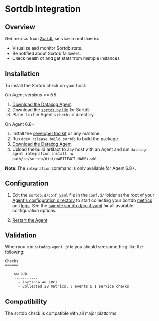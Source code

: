 # Sortdb Integration

## Overview

Get metrics from [Sortdb][1] service in real time to:

* Visualize and monitor Sortdb stats.
* Be notified about Sortdb failovers.
* Check health of and get stats from multiple instances

## Installation

To install the Sortdb check on your host:

On Agent versions <= 6.8:

1. [Download the Datadog Agent][2].
2. Download the [`sortdb.py` file][7] for Sortdb.
3. Place it in the Agent's `checks.d` directory.

On Agent 6.8+:

1. Install the [developer toolkit][3] on any machine.
2. Run `ddev release build sortdb` to build the package.
3. [Download the Datadog Agent][2].
4. Upload the build artifact to any host with an Agent and run `datadog-agent integration install -w path/to/sortdb/dist/<ARTIFACT_NAME>.whl`.

**Note**: The `integration` command is only available for Agent 6.8+.

## Configuration

1. Edit the `sortdb.d/conf.yaml` file in the `conf.d/` folder at the root of your [Agent's configuration directory][4] to start collecting your Sortdb [metrics](#metric-collection) and [logs](#log-collection).
  See the [sample sortdb.d/conf.yaml][5] for all available configuration options.

2. [Restart the Agent][6]

## Validation

When you run `datadog-agent info` you should see something like the following:

    Checks
    ======

        sortdb
        -----------
          - instance #0 [OK]
          - Collected 28 metrics, 0 events & 1 service checks

## Compatibility

The sortdb check is compatible with all major platforms

[1]: https://github.com/jehiah/sortdb
[2]: https://app.datadoghq.com/account/settings#agent
[3]: https://docs.datadoghq.com/developers/integrations/new_check_howto/#developer-toolkit
[4]: https://docs.datadoghq.com/agent/faq/agent-configuration-files/#agent-configuration-directory
[5]: https://github.com/DataDog/integrations-extras/blob/master/sortdb/datadog_checks/sortdb/data/conf.yaml.example
[6]: https://docs.datadoghq.com/agent/faq/agent-commands/#start-stop-restart-the-agent
[7]: https://github.com/DataDog/integrations-extras/blob/master/sortdb/datadog_checks/sortdb/sortdb.py

